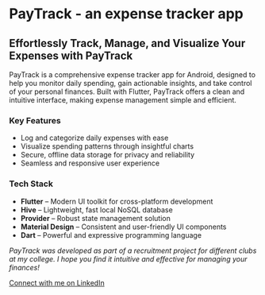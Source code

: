 # PayTrack - an expense tracker app

## Effortlessly Track, Manage, and Visualize Your Expenses with PayTrack

PayTrack is a comprehensive expense tracker app for Android, designed to help you monitor daily spending, gain actionable insights, and take control of your personal finances. Built with Flutter, PayTrack offers a clean and intuitive interface, making expense management simple and efficient.

### Key Features

- Log and categorize daily expenses with ease
- Visualize spending patterns through insightful charts
- Secure, offline data storage for privacy and reliability
- Seamless and responsive user experience

### Tech Stack

- **Flutter** – Modern UI toolkit for cross-platform development
- **Hive** – Lightweight, fast local NoSQL database
- **Provider** – Robust state management solution
- **Material Design** – Consistent and user-friendly UI components
- **Dart** – Powerful and expressive programming language

*PayTrack was developed as part of a recruitment project for different clubs at my college. I hope you find it intuitive and effective for managing your finances!*

[Connect with me on LinkedIn](https://www.linkedin.com/in/madhurjya-bijoy-sarania-78a0a9349/)
